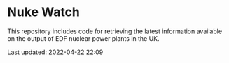 # Nuke Watch

This repository includes code for retrieving the latest information available on the output of EDF nuclear power plants in the UK.

Last updated: 2022-04-22 22:09